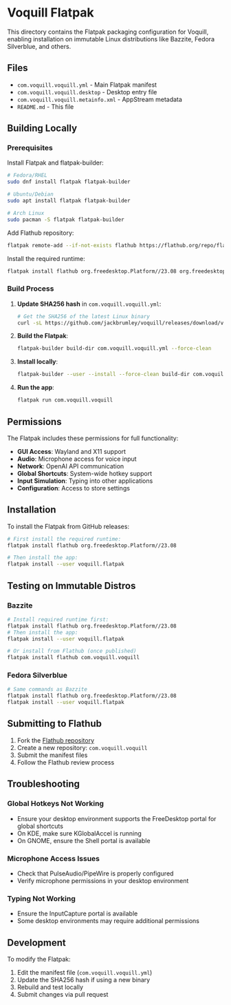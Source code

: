 # Voquill Flatpak

This directory contains the Flatpak packaging configuration for Voquill, enabling installation on immutable Linux distributions like Bazzite, Fedora Silverblue, and others.

## Files

- `com.voquill.voquill.yml` - Main Flatpak manifest
- `com.voquill.voquill.desktop` - Desktop entry file
- `com.voquill.voquill.metainfo.xml` - AppStream metadata
- `README.md` - This file

## Building Locally

### Prerequisites

Install Flatpak and flatpak-builder:

```bash
# Fedora/RHEL
sudo dnf install flatpak flatpak-builder

# Ubuntu/Debian
sudo apt install flatpak flatpak-builder

# Arch Linux
sudo pacman -S flatpak flatpak-builder
```

Add Flathub repository:
```bash
flatpak remote-add --if-not-exists flathub https://flathub.org/repo/flathub.flatpakrepo
```

Install the required runtime:
```bash
flatpak install flathub org.freedesktop.Platform//23.08 org.freedesktop.Sdk//23.08
```

### Build Process

1. **Update SHA256 hash** in `com.voquill.voquill.yml`:
   ```bash
   # Get the SHA256 of the latest Linux binary
   curl -sL https://github.com/jackbrumley/voquill/releases/download/v1.0.2/voquill-linux-x86_64 | sha256sum
   ```

2. **Build the Flatpak**:
   ```bash
   flatpak-builder build-dir com.voquill.voquill.yml --force-clean
   ```

3. **Install locally**:
   ```bash
   flatpak-builder --user --install --force-clean build-dir com.voquill.voquill.yml
   ```

4. **Run the app**:
   ```bash
   flatpak run com.voquill.voquill
   ```

## Permissions

The Flatpak includes these permissions for full functionality:

- **GUI Access**: Wayland and X11 support
- **Audio**: Microphone access for voice input
- **Network**: OpenAI API communication
- **Global Shortcuts**: System-wide hotkey support
- **Input Simulation**: Typing into other applications
- **Configuration**: Access to store settings

## Installation

To install the Flatpak from GitHub releases:

```bash
# First install the required runtime:
flatpak install flathub org.freedesktop.Platform//23.08

# Then install the app:
flatpak install --user voquill.flatpak
```

## Testing on Immutable Distros

### Bazzite
```bash
# Install required runtime first:
flatpak install flathub org.freedesktop.Platform//23.08
# Then install the app:
flatpak install --user voquill.flatpak

# Or install from Flathub (once published)
flatpak install flathub com.voquill.voquill
```

### Fedora Silverblue
```bash
# Same commands as Bazzite
flatpak install flathub org.freedesktop.Platform//23.08
flatpak install --user voquill.flatpak
```

## Submitting to Flathub

1. Fork the [Flathub repository](https://github.com/flathub/flathub)
2. Create a new repository: `com.voquill.voquill`
3. Submit the manifest files
4. Follow the Flathub review process

## Troubleshooting

### Global Hotkeys Not Working
- Ensure your desktop environment supports the FreeDesktop portal for global shortcuts
- On KDE, make sure KGlobalAccel is running
- On GNOME, ensure the Shell portal is available

### Microphone Access Issues
- Check that PulseAudio/PipeWire is properly configured
- Verify microphone permissions in your desktop environment

### Typing Not Working
- Ensure the InputCapture portal is available
- Some desktop environments may require additional permissions

## Development

To modify the Flatpak:

1. Edit the manifest file (`com.voquill.voquill.yml`)
2. Update the SHA256 hash if using a new binary
3. Rebuild and test locally
4. Submit changes via pull request
